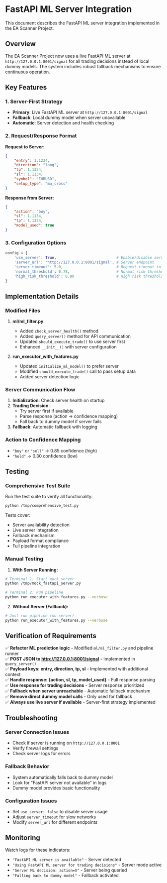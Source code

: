 # FastAPI ML Server Integration

This document describes the FastAPI ML server integration implemented in the EA Scanner Project.

## Overview

The EA Scanner Project now uses a live FastAPI ML server at `http://127.0.0.1:8001/signal` for all trading decisions instead of local dummy models. The system includes robust fallback mechanisms to ensure continuous operation.

## Key Features

### 1. Server-First Strategy
- **Primary**: Live FastAPI ML server at `http://127.0.0.1:8001/signal`
- **Fallback**: Local dummy model when server unavailable
- **Automatic**: Server detection and health checking

### 2. Request/Response Format

**Request to Server:**
```json
{
    "entry": 1.1234,
    "direction": "long", 
    "tp": 1.1334,
    "sl": 1.1134,
    "symbol": "EURUSD",
    "setup_type": "ma_cross"
}
```

**Response from Server:**
```json
{
    "action": "buy",
    "sl": 1.1134,
    "tp": 1.1334,
    "model_used": true
}
```

### 3. Configuration Options

```python
config = {
    'use_server': True,                           # Enable/disable server usage
    'server_url': 'http://127.0.0.1:8001/signal', # Server endpoint
    'server_timeout': 5.0,                        # Request timeout in seconds
    'normal_threshold': 0.78,                     # Normal risk threshold
    'high_risk_threshold': 0.90                   # High risk threshold
}
```

## Implementation Details

### Modified Files

1. **ml/ml_filter.py**
   - Added `check_server_health()` method
   - Added `query_server()` method for API communication
   - Updated `should_execute_trade()` to use server first
   - Enhanced `__init__()` with server configuration

2. **run_executor_with_features.py**
   - Updated `initialize_ml_model()` to prefer server
   - Modified `should_execute_trade()` call to pass setup data
   - Added server detection logic

### Server Communication Flow

1. **Initialization**: Check server health on startup
2. **Trading Decision**: 
   - Try server first if available
   - Parse response (action → confidence mapping)
   - Fall back to dummy model if server fails
3. **Fallback**: Automatic fallback with logging

### Action to Confidence Mapping

- `"buy"` or `"sell"` → 0.85 confidence (high)
- `"hold"` → 0.30 confidence (low)

## Testing

### Comprehensive Test Suite

Run the test suite to verify all functionality:

```bash
python /tmp/comprehensive_test.py
```

Tests cover:
- Server availability detection
- Live server integration
- Fallback mechanism
- Payload format compliance
- Full pipeline integration

### Manual Testing

1. **With Server Running:**
```bash
# Terminal 1: Start mock server
python /tmp/mock_fastapi_server.py

# Terminal 2: Run pipeline
python run_executor_with_features.py --verbose
```

2. **Without Server (Fallback):**
```bash
# Just run pipeline (no server)
python run_executor_with_features.py --verbose
```

## Verification of Requirements

✅ **Refactor ML prediction logic** - Modified `ml/ml_filter.py` and pipeline runner  
✅ **POST JSON to http://127.0.0.1:8001/signal** - Implemented in `query_server()`  
✅ **Payload keys: entry, direction, tp, sl** - Implemented with additional context  
✅ **Handle response: {action, sl, tp, model_used}** - Full response parsing  
✅ **Use response for trading decisions** - Server response prioritized  
✅ **Fallback when server unreachable** - Automatic fallback mechanism  
✅ **Remove direct dummy model calls** - Only used for fallback  
✅ **Always use live server if available** - Server-first strategy implemented  

## Troubleshooting

### Server Connection Issues
- Check if server is running on `http://127.0.0.1:8001`
- Verify firewall settings
- Check server logs for errors

### Fallback Behavior
- System automatically falls back to dummy model
- Look for "FastAPI server not available" in logs
- Dummy model provides basic functionality

### Configuration Issues
- Set `use_server: false` to disable server usage
- Adjust `server_timeout` for slow networks
- Modify `server_url` for different endpoints

## Monitoring

Watch logs for these indicators:
- `"FastAPI ML server is available"` - Server detected
- `"Using FastAPI ML server for trading decisions"` - Server mode active
- `"Server ML decision: action=X"` - Server being queried
- `"Falling back to dummy model"` - Fallback activated